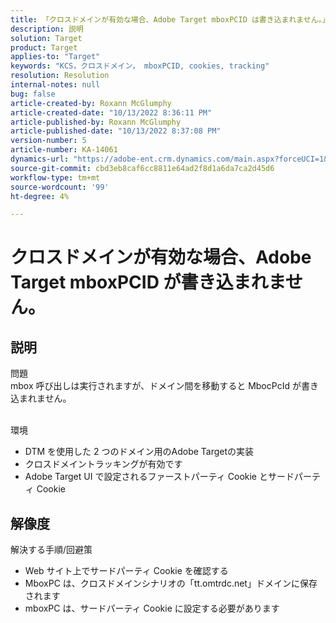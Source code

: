 ```yaml
---
title: 「クロスドメインが有効な場合、Adobe Target mboxPCID は書き込まれません。」
description: 説明
solution: Target
product: Target
applies-to: "Target"
keywords: "KCS，クロスドメイン， mboxPCID, cookies, tracking"
resolution: Resolution
internal-notes: null
bug: false
article-created-by: Roxann McGlumphy
article-created-date: "10/13/2022 8:36:11 PM"
article-published-by: Roxann McGlumphy
article-published-date: "10/13/2022 8:37:08 PM"
version-number: 5
article-number: KA-14061
dynamics-url: "https://adobe-ent.crm.dynamics.com/main.aspx?forceUCI=1&pagetype=entityrecord&etn=knowledgearticle&id=3513a2ab-364b-ed11-bba1-000d3a3064b8"
source-git-commit: cbd3eb8caf6cc8811e64ad2f8d1a6da7ca2d45d6
workflow-type: tm+mt
source-wordcount: '99'
ht-degree: 4%

---
```


# クロスドメインが有効な場合、Adobe Target mboxPCID が書き込まれません。

## 説明

問題<br>
mbox 呼び出しは実行されますが、ドメイン間を移動すると MbocPcId が書き込まれません。


<br>環境<br>
- DTM を使用した 2 つのドメイン用のAdobe Targetの実装
- クロスドメイントラッキングが有効です
- Adobe Target UI で設定されるファーストパーティ Cookie とサードパーティ Cookie



## 解像度

解決する手順/回避策
- Web サイト上でサードパーティ Cookie を確認する
- MboxPC は、クロスドメインシナリオの「tt.omtrdc.net」ドメインに保存されます
- mboxPC は、サードパーティ Cookie に設定する必要があります





